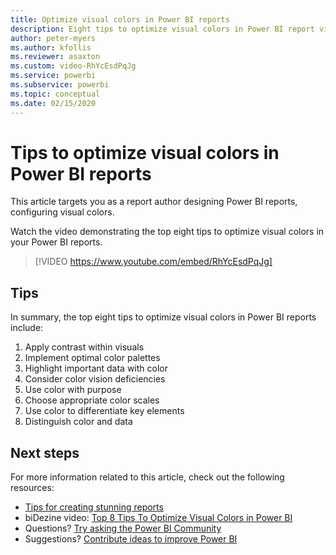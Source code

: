```yaml
---
title: Optimize visual colors in Power BI reports
description: Eight tips to optimize visual colors in Power BI report visuals, in Power BI Desktop or the Power BI service.
author: peter-myers
ms.author: kfollis
ms.reviewer: asaxton
ms.custom: video-RhYcEsdPqJg
ms.service: powerbi
ms.subservice: powerbi
ms.topic: conceptual
ms.date: 02/15/2020
---
```


# Tips to optimize visual colors in Power BI reports

This article targets you as a report author designing Power BI reports, configuring visual colors.

Watch the video demonstrating the top eight tips to optimize visual colors in your Power BI reports.

> [!VIDEO https://www.youtube.com/embed/RhYcEsdPqJg]

## Tips

In summary, the top eight tips to optimize visual colors in Power BI reports include:

1. Apply contrast within visuals
1. Implement optimal color palettes
1. Highlight important data with color
1. Consider color vision deficiencies
1. Use color with purpose
1. Choose appropriate color scales
1. Use color to differentiate key elements
1. Distinguish color and data

## Next steps

For more information related to this article, check out the following resources:

- [Tips for creating stunning reports](../create-reports/desktop-tips-and-tricks-for-creating-reports.md)
- biDezine video: [Top 8 Tips To Optimize Visual Colors in Power BI](https://www.youtube.com/watch?v=RhYcEsdPqJg)
- Questions? [Try asking the Power BI Community](https://community.powerbi.com/)
- Suggestions? [Contribute ideas to improve Power BI](https://ideas.powerbi.com)

